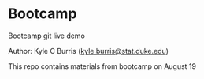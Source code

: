 # Bootcamp
Bootcamp git live demo

Author: Kyle C Burris (kyle.burris@stat.duke.edu)

This repo contains materials from bootcamp on August 19

